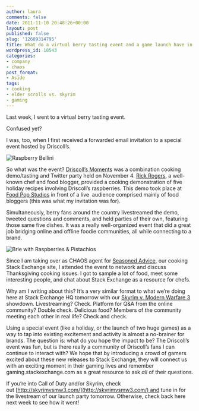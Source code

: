 ```yaml
---
author: laura
comments: false
date: 2011-11-10 20:48:26+00:00
layout: post
published: false
slug: '12609314795'
title: What do a virtual berry tasting event and a game launch have in common?
wordpress_id: 10543
categories:
- company
- chaos
post_format:
- Aside
tags:
- cooking
- elder scrolls vs. skyrim
- gaming
---
```


Last week, I went to a virtual berry tasting event.

Confused yet?

I was, too, when I first received a forwarded email invitation to a special event hosted by Driscoll’s.

![Raspberry Bellini](http://i.imgur.com/Et9Fi.jpg)

So what was the event? [Driscoll’s Moments](http://www.driscollsmoments.com/) was a combination cooking demo/tasting and Twitter party held on November 4. [Rick Rogers](http://rickrodgers.com/rick_rodgers/rr/about-rick.html), a well-known chef and food blogger, provided a cooking demonstration of five holiday recipes involving Driscoll’s raspberries. This demo took place at [Food Pop Studios](http://www.thekitchennyc.com/) in front of a live  audience comprised mainly of food bloggers (this was what my invitation was for).

Simultaneously, berry fans around the country livestreamed the demo, tweeted questions and comments, and held parties of their own, featuring those same five dishes. It was a really well-organized event that did a great job bridging online and offline foodie communities, all while connecting to a brand.

![Brie with Raspberries & Pistachios](http://i.imgur.com/Ehn6T.jpg)

Since I am taking over as CHAOS agent for [Seasoned Advice](http://www.cooking.stackexchange.com), our cooking Stack Exchange site, I attended the event to network and discuss Thanksgiving cooking issues. I got to sample a lot of food, meet some interesting people, and chat about Stack Exchange as a resource for chefs.

Why am I writing about this? It’s a very similar format to what we’re doing here at Stack Exchange HQ tomorrow with our [Skyrim v. Modern Warfare 3](http://skyrimvsmw3.com/) showdown. Livestreaming? Check. Platform for Q&A from the online community? Double check. Delicious food? Members of the community meeting each other in real life? Check and check.

Using a special event (like a holiday, or the launch of two huge games) as a way to tap into existing excitement and activity is almost a no-brainer for brands. The question is: what do you hope the impact to be? The Driscoll’s event was fun, but is there really a community of Driscoll’s fans I can continue to interact with? We hope that by introducing a crowd of gamers excited about these new releases to Stack Exchange, they will connect us with an exciting moment in their gaming lives and remember gaming.stackexchange.com as a great resource to ask *all* of their questions.

If you’re into Call of Duty and/or Skyrim, check out [http://skyrimvsmw3.com/](http://skyrimvsmw3.com/) and tune in for the livestream of our launch party tomorrow. Otherwise, check back here next week to see how it went!


